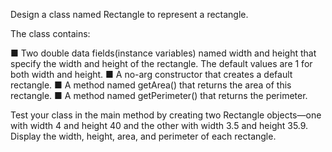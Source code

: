 Design a class named Rectangle to represent a rectangle.
 
The class contains:

■ Two double data fields(instance variables) named width and height that specify the width and height of the rectangle. 
  The default values are 1 for both width and height.
■ A no-arg constructor that creates a default rectangle.
■ A method named getArea() that returns the area of this rectangle.
■ A method named getPerimeter() that returns the perimeter.

Test your class in the main method by creating two Rectangle objects—one with width 4 and height 40 and the other with width 3.5 and height 35.9. 
Display the width, height, area, and perimeter of each rectangle.